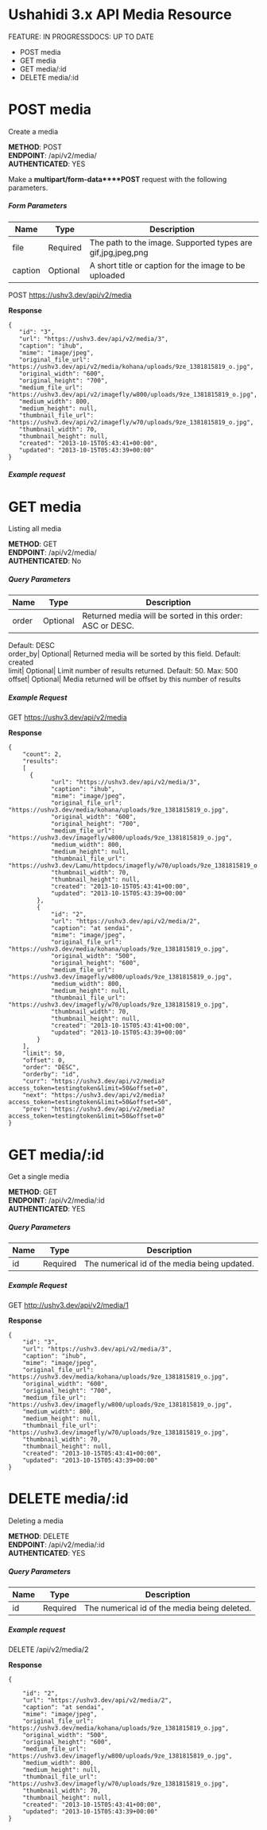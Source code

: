 # Ushahidi 3.x API Media Resource



FEATURE: IN PROGRESSDOCS: UP TO DATE

  * POST media
  * GET media
  * GET media/:id
  * DELETE media/:id

# POST media

Create a media

**METHOD**: POST  
**ENDPOINT**: /api/v2/media/  
**AUTHENTICATED**: YES

Make a **multipart/form-data****POST** request with the following parameters.

##### Form Parameters

Name| Type| Description  
---|---|---  
file| Required| The path to the image. Supported types are gif,jpg,jpeg,png  
caption| Optional| A short title or caption for the image to be uploaded  
  
POST https://ushv3.dev/api/v2/media

**Response**
    
    
    {
       "id": "3",
       "url": "https://ushv3.dev/api/v2/media/3",
       "caption": "ihub",
       "mime": "image/jpeg",
       "original_file_url": "https://ushv3.dev/api/v2/media/kohana/uploads/9ze_1381815819_o.jpg",
       "original_width": "600",
       "original_height": "700",
       "medium_file_url": "https://ushv3.dev/api/v2/imagefly/w800/uploads/9ze_1381815819_o.jpg",
       "medium_width": 800,
       "medium_height": null,
       "thumbnail_file_url": "https://ushv3.dev/api/v2/imagefly/w70/uploads/9ze_1381815819_o.jpg",
       "thumbnail_width": 70,
       "thumbnail_height": null,
       "created": "2013-10-15T05:43:41+00:00",
       "updated": "2013-10-15T05:43:39+00:00"
    }
    

##### Example request

# GET media

Listing all media

**METHOD**: GET  
**ENDPOINT**: /api/v2/media/  
**AUTHENTICATED**: No

##### Query Parameters

Name| Type| Description  
---|---|---  
order| Optional| Returned media will be sorted in this order: ASC or DESC.
Default: DESC  
order_by| Optional| Returned media will be sorted by this field. Default:
created  
limit| Optional| Limit number of results returned. Default: 50. Max: 500  
offset| Optional| Media returned will be offset by this number of results  
  
##### Example Request

GET https://ushv3.dev/api/v2/media

**Response**
    
    
    {
        "count": 2,
        "results":
        [
          {
                "url": "https://ushv3.dev/api/v2/media/3",
                "caption": "ihub",
                "mime": "image/jpeg",
                "original_file_url": "https://ushv3.dev/media/kohana/uploads/9ze_1381815819_o.jpg",
                "original_width": "600",
                "original_height": "700",
                "medium_file_url": "https://ushv3.dev/imagefly/w800/uploads/9ze_1381815819_o.jpg",
                "medium_width": 800,
                "medium_height": null,
                "thumbnail_file_url": "https://ushv3.dev/Lamu/httpdocs/imagefly/w70/uploads/9ze_1381815819_o.jpg",
                "thumbnail_width": 70,
                "thumbnail_height": null,
                "created": "2013-10-15T05:43:41+00:00",
                "updated": "2013-10-15T05:43:39+00:00"
            },
            {
                "id": "2",
                "url": "https://ushv3.dev/api/v2/media/2",
                "caption": "at sendai",
                "mime": "image/jpeg",
                "original_file_url": "https://ushv3.dev/media/kohana/uploads/9ze_1381815819_o.jpg",
                "original_width": "500",
                "original_height": "600",
                "medium_file_url": "https://ushv3.dev/imagefly/w800/uploads/9ze_1381815819_o.jpg",
                "medium_width": 800,
                "medium_height": null,
                "thumbnail_file_url": "https://ushv3.dev/imagefly/w70/uploads/9ze_1381815819_o.jpg",
                "thumbnail_width": 70,
                "thumbnail_height": null,
                "created": "2013-10-15T05:43:41+00:00",
                "updated": "2013-10-15T05:43:39+00:00"
            }
        ],
        "limit": 50,
        "offset": 0,
        "order": "DESC",
        "orderby": "id",
        "curr": "https://ushv3.dev/api/v2/media?access_token=testingtoken&limit=50&offset=0",
        "next": "https://ushv3.dev/api/v2/media?access_token=testingtoken&limit=50&offset=50",
        "prev": "https://ushv3.dev/api/v2/media?access_token=testingtoken&limit=50&offset=0"
    }
    

# GET media/:id

Get a single media

**METHOD**: GET  
**ENDPOINT**: /api/v2/media/:id  
**AUTHENTICATED**: YES

##### Query Parameters

Name| Type| Description  
---|---|---  
id| Required| The numerical id of the media being updated.  
  
##### Example Request

GET http://ushv3.dev/api/v2/media/1

**Response**
    
    
    {
        "id": "3",
        "url": "https://ushv3.dev/api/v2/media/3",
        "caption": "ihub",
        "mime": "image/jpeg",
        "original_file_url": "https://ushv3.dev/media/kohana/uploads/9ze_1381815819_o.jpg",
        "original_width": "600",
        "original_height": "700",
        "medium_file_url": "https://ushv3.dev/imagefly/w800/uploads/9ze_1381815819_o.jpg",
        "medium_width": 800,
        "medium_height": null,
        "thumbnail_file_url": "https://ushv3.dev/imagefly/w70/uploads/9ze_1381815819_o.jpg",
        "thumbnail_width": 70,
        "thumbnail_height": null,
        "created": "2013-10-15T05:43:41+00:00",
        "updated": "2013-10-15T05:43:39+00:00"
    }
    

# DELETE media/:id

Deleting a media

**METHOD**: DELETE  
**ENDPOINT**: /api/v2/media/:id  
**AUTHENTICATED**: YES

##### Query Parameters

Name| Type| Description  
---|---|---  
id| Required| The numerical id of the media being deleted.  
  
##### Example request

DELETE /api/v2/media/2

**Response**
    
    
    {
    	
        "id": "2",
        "url": "https://ushv3.dev/api/v2/media/2",
        "caption": "at sendai",
        "mime": "image/jpeg",
        "original_file_url": "https://ushv3.dev/media/kohana/uploads/9ze_1381815819_o.jpg",
        "original_width": "500",
        "original_height": "600",
        "medium_file_url": "https://ushv3.dev/imagefly/w800/uploads/9ze_1381815819_o.jpg",
        "medium_width": 800,
        "medium_height": null,
        "thumbnail_file_url": "https://ushv3.dev/imagefly/w70/uploads/9ze_1381815819_o.jpg",
        "thumbnail_width": 70,
        "thumbnail_height": null,
        "created": "2013-10-15T05:43:41+00:00",
        "updated": "2013-10-15T05:43:39+00:00"
    }
    

